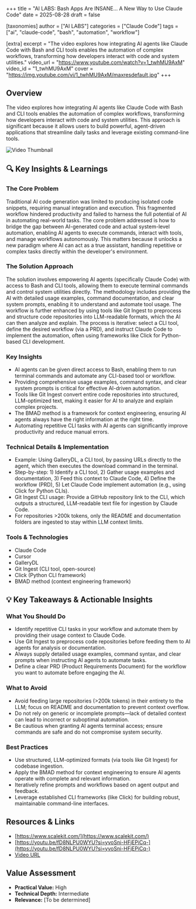 +++
title = "AI LABS: Bash Apps Are INSANE… A New Way to Use Claude Code"
date = 2025-08-28
draft = false

[taxonomies]
author = ["AI LABS"]
categories = ["Claude Code"]
tags = ["ai", "claude-code", "bash", "automation", "workflow"]

[extra]
excerpt = "The video explores how integrating AI agents like Claude Code with Bash and CLI tools enables the automation of complex workflows, transforming how developers interact with code and system utilities."
video_url = "https://www.youtube.com/watch?v=1_twhMU9AxM"
video_id = "1_twhMU9AxM"
cover = "https://img.youtube.com/vi/1_twhMU9AxM/maxresdefault.jpg"
+++

## Overview

The video explores how integrating AI agents like Claude Code with Bash and CLI tools enables the automation of complex workflows, transforming how developers interact with code and system utilities. This approach is significant because it allows users to build powerful, agent-driven applications that streamline daily tasks and leverage existing command-line tools.

![Video Thumbnail](https://img.youtube.com/vi/1_twhMU9AxM/maxresdefault.jpg)

## 🔍 Key Insights & Learnings

### The Core Problem
Traditional AI code generation was limited to producing isolated code snippets, requiring manual integration and execution. This fragmented workflow hindered productivity and failed to harness the full potential of AI in automating real-world tasks. The core problem addressed is how to bridge the gap between AI-generated code and actual system-level automation, enabling AI agents to execute commands, interact with tools, and manage workflows autonomously. This matters because it unlocks a new paradigm where AI can act as a true assistant, handling repetitive or complex tasks directly within the developer's environment.

### The Solution Approach
The solution involves empowering AI agents (specifically Claude Code) with access to Bash and CLI tools, allowing them to execute terminal commands and control system utilities directly. The methodology includes providing the AI with detailed usage examples, command documentation, and clear system prompts, enabling it to understand and automate tool usage. The workflow is further enhanced by using tools like Git Ingest to preprocess and structure code repositories into LLM-readable formats, which the AI can then analyze and explain. The process is iterative: select a CLI tool, define the desired workflow (via a PRD), and instruct Claude Code to implement the automation, often using frameworks like Click for Python-based CLI development.

### Key Insights
- AI agents can be given direct access to Bash, enabling them to run terminal commands and automate any CLI-based tool or workflow.
- Providing comprehensive usage examples, command syntax, and clear system prompts is critical for effective AI-driven automation.
- Tools like Git Ingest convert entire code repositories into structured, LLM-optimized text, making it easier for AI to analyze and explain complex projects.
- The BMAD method is a framework for context engineering, ensuring AI agents always have the right information at the right time.
- Automating repetitive CLI tasks with AI agents can significantly improve productivity and reduce manual errors.

### Technical Details & Implementation
- Example: Using GalleryDL, a CLI tool, by passing URLs directly to the agent, which then executes the download command in the terminal.
- Step-by-step: 1) Identify a CLI tool, 2) Gather usage examples and documentation, 3) Feed this context to Claude Code, 4) Define the workflow (PRD), 5) Let Claude Code implement automation (e.g., using Click for Python CLIs).
- Git Ingest CLI usage: Provide a GitHub repository link to the CLI, which outputs a structured, LLM-readable text file for ingestion by Claude Code.
- For repositories >200k tokens, only the README and documentation folders are ingested to stay within LLM context limits.

### Tools & Technologies
- Claude Code
- Cursor
- GalleryDL
- Git Ingest (CLI tool, open-source)
- Click (Python CLI framework)
- BMAD method (context engineering framework)

## 💡 Key Takeaways & Actionable Insights

### What You Should Do
- Identify repetitive CLI tasks in your workflow and automate them by providing their usage context to Claude Code.
- Use Git Ingest to preprocess code repositories before feeding them to AI agents for analysis or documentation.
- Always supply detailed usage examples, command syntax, and clear prompts when instructing AI agents to automate tasks.
- Define a clear PRD (Product Requirements Document) for the workflow you want to automate before engaging the AI.

### What to Avoid
- Avoid feeding large repositories (>200k tokens) in their entirety to the LLM; focus on README and documentation to prevent context overflow.
- Do not rely on generic or incomplete prompts—lack of detailed context can lead to incorrect or suboptimal automation.
- Be cautious when granting AI agents terminal access; ensure commands are safe and do not compromise system security.

### Best Practices
- Use structured, LLM-optimized formats (via tools like Git Ingest) for codebase ingestion.
- Apply the BMAD method for context engineering to ensure AI agents operate with complete and relevant information.
- Iteratively refine prompts and workflows based on agent output and feedback.
- Leverage established CLI frameworks (like Click) for building robust, maintainable command-line interfaces.

## Resources & Links

- [https://www.scalekit.com/](https://www.scalekit.com/)
- [https://youtu.be/fD8NLPU0WYU?si=yvoSni-HFjEPiCq-](https://youtu.be/fD8NLPU0WYU?si=yvoSni-HFjEPiCq-)
- [Video URL](https://www.youtube.com/watch?v=1_twhMU9AxM)

## Value Assessment
- **Practical Value:** High
- **Technical Depth:** Intermediate
- **Relevance:** [To be determined]